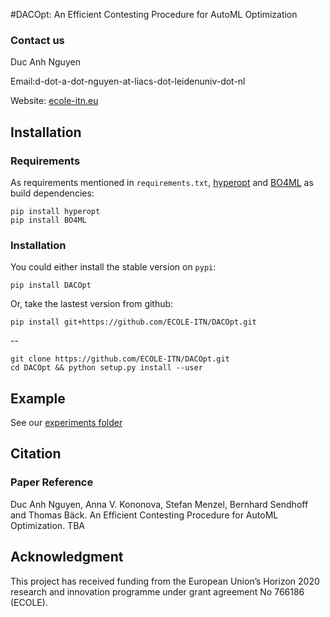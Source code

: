 #DACOpt: An Efficient Contesting Procedure for AutoML Optimization

### Contact us

Duc Anh Nguyen

Email:d-dot-a-dot-nguyen-at-liacs-dot-leidenuniv-dot-nl

Website: [ecole-itn.eu](https://ecole-itn.eu/)
## Installation
### Requirements

As requirements  mentioned in `requirements.txt`, [hyperopt](https://github.com/hyperopt/hyperopt) and [BO4ML](https://github.com/ECOLE-ITN/NguyenSSCI2021) as build dependencies:

```shell
pip install hyperopt
pip install BO4ML
```
### Installation

You could either install the stable version on `pypi`:

```shell
pip install DACOpt
```

Or, take the lastest version from github:

```shell
pip install git+https://github.com/ECOLE-ITN/DACOpt.git
```
--
```shell
git clone https://github.com/ECOLE-ITN/DACOpt.git
cd DACOpt && python setup.py install --user
```

## Example

See our [experiments folder](https://github.com/ECOLE-ITN/DACOpt/DACOpt_experiment)

## Citation
### Paper Reference

Duc Anh Nguyen, Anna V. Kononova, Stefan Menzel, Bernhard Sendhoff and Thomas Bäck. An Efficient Contesting Procedure for AutoML Optimization. TBA

## Acknowledgment

This project has received funding from the European Union’s Horizon 2020 research and innovation programme under grant agreement No 766186 (ECOLE).
